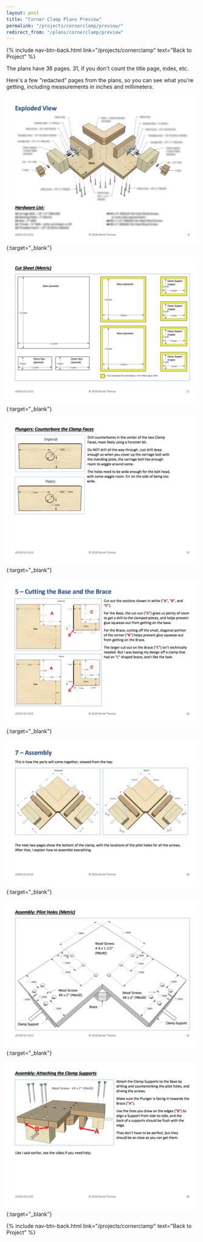 ```yaml
---
layout: post
title: "Corner Clamp Plans Preview"
permalink: "/projects/cornerclamp/preview/"
redirect_from: "/plans/cornerclamp/preview"
---
```

{% include nav-btn-back.html link="/projects/cornerclamp" text="Back to Project" %}

The plans have 36 pages. 31, if you don't count the title page, index, etc.

Here's a few "redacted" pages from the plans, so you can see what you're getting, including measurements in inches and millimeters.

[![](corner_clamp_plans_preview_08.jpg)](corner_clamp_plans_preview_08.jpg){:target="_blank"}

[![](corner_clamp_plans_preview_11.jpg)](corner_clamp_plans_preview_11.jpg){:target="_blank"}

[![](corner_clamp_plans_preview_15.jpg)](corner_clamp_plans_preview_15.jpg){:target="_blank"}

[![](corner_clamp_plans_preview_18.jpg)](corner_clamp_plans_preview_18.jpg){:target="_blank"}

[![](corner_clamp_plans_preview_20.jpg)](corner_clamp_plans_preview_20.jpg){:target="_blank"}

[![](corner_clamp_plans_preview_22.jpg)](corner_clamp_plans_preview_22.jpg){:target="_blank"}

[![](corner_clamp_plans_preview_26.jpg)](corner_clamp_plans_preview_26.jpg){:target="_blank"}

{% include nav-btn-back.html link="/projects/cornerclamp" text="Back to Project" %}
